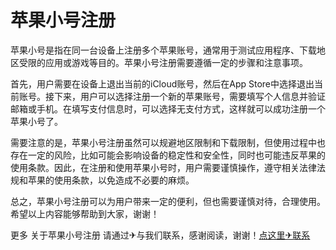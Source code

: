 # 苹果小号注册

苹果小号是指在同一台设备上注册多个苹果账号，通常用于测试应用程序、下载地区受限的应用或游戏等目的。苹果小号注册需要遵循一定的步骤和注意事项。

首先，用户需要在设备上退出当前的iCloud账号，然后在App Store中选择退出当前账号。接下来，用户可以选择注册一个新的苹果账号，需要填写个人信息并验证邮箱或手机。在填写支付信息时，可以选择无支付方式，这样就可以成功注册一个苹果小号了。

需要注意的是，苹果小号注册虽然可以规避地区限制和下载限制，但使用过程中也存在一定的风险，比如可能会影响设备的稳定性和安全性，同时也可能违反苹果的使用条款。因此，在注册和使用苹果小号时，用户需要谨慎操作，遵守相关法律法规和苹果的使用条款，以免造成不必要的麻烦。

总之，苹果小号注册可以为用户带来一定的便利，但也需要谨慎对待，合理使用。希望以上内容能够帮助到大家，谢谢！

更多 关于苹果小号注册 请通过✈与我们联系，感谢阅读，谢谢！[点这里✈联系](https://c.k02.cc)